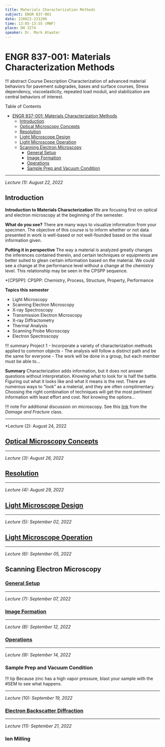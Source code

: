 ```yaml
---
title: Materials Characterization Methods
subject: ENGR 837-001
date: 220822-221206
time: 13:05-13:55 (MWF)
place: DH 3274
speaker: Dr. Mark Atwater
---
```

# ENGR 837-001: Materials Characterization Methods
!!! abstract Course Description
    Characterization of advanced material behaviors for pavement subgrades, bases and surface courses, Stress dependency, viscoelasticity, repeated load moduli, and stabilization are central behaviors of interest.

Table of Contents
- [ENGR 837-001: Materials Characterization Methods](#engr-837-001-materials-characterization-methods)
  - [Introduction](#introduction)
  - [Optical Microscopy Concepts](#optical-microscopy-concepts)
  - [Resolution](#resolution)
  - [Light Microscope Design](#light-microscope-design)
  - [Light Microscope Operation](#light-microscope-operation)
  - [Scanning Electron Microscopy](#scanning-electron-microscopy)
    - [General Setup](#general-setup)
    - [Image Formation](#image-formation)
    - [Operations](#operations)
    - [Sample Prep and Vacuum Condition](#sample-prep-and-vacuum-condition)


---


*Lecture (1): August 22, 2022*
## Introduction
**Introduction to Materials Characterization**
We are focusing first on optical and electron microscopy at the beginning of the semester.

**What do you see?**
There are many ways to visualize information from your specimen.
The objective of this course is to inform whether or not data presented in work is well-based or not well-founded based on the visual information given.

**Putting it in perspective**
The way a material is analyzed greatly changes the inferences contained therein, and certain techniques or equipments are better suited to glean certain information based on the material.
We could see a change at the performance level without a change at the chemistry level.
This relationship may be seen in the CPSPP sequence.

*[CPSPP]: CPSPP: Chemistry, Process, Structure, Property, Performance

**Topics this semester**
- Light Microscopy
- Scanning Electron Microscopy
- X-ray Spectroscopy
- Transmission Electron Microscopy
- X-ray Diffractometry
- Thermal Analysis
- Scanning Probe Microscopy
- Electron Spectroscopy

!!! summary Project 1
    - Incorporate a variety of characterization methods applied to common objects
    - The analysis will follow a distinct path and be the same for everyone
    - The work will be done in a group, but each member must be able to…

**Summary**
Characterization adds information, but it does not answer questions without interpretation.
Knowing what to look for is half the battle.
Figuring out what it looks like and what it means is the rest.
There are numerous ways to “look” as a material, and they are often complimentary.
Choosing the right combination of techniques will get the most pertinent information with least effort and cost.
Not knowing the options…

!!! note For additional discussion on microscopy.
    See this [link](engr-743-001-damage-and-fracture/lesson-3-microscopy.md) from the *Damage and Fracture* class.


---


*Lecture (2): August 24, 2022
## [Optical Microscopy Concepts](engr-837-001-materials-characterization-methods/optical-microscopy-concepts.md)


---


*Lecture (3): August 26, 2022*
## [Resolution](engr-837-001-materials-characterization-methods/resolution.md)


---


*Lecture (4): August 29, 2022*
## [Light Microscope Design](engr-837-001-materials-characterization-methods/light-microscope-design.md)


---


*Lecture (5): September 02, 2022*
## [Light Microscope Operation](engr-837-001-materials-characterization-methods/light-microscope-operation.md)


---


*Lecture (6): September 05, 2022*
## Scanning Electron Microscopy
### [General Setup](engr-837-001-materials-characterization-methods/general-setup.md)


---


*Lecture (7): September 07, 2022*
### [Image Formation](engr-837-001-materials-characterization-methods/image-formation.md)


---


*Lecture (8): September 12, 2022*
### [Operations](engr-837-001-materials-characterization-methods/operations.md)


---


*Lecture (9): September 14, 2022*
### Sample Prep and Vacuum Condition
!!! tip
    Because zinc has a high vapor pressure, blast your sample with the #SEM to see what happens.


---


*Lecture (10): September 19, 2022*
### [Electron Backscatter Diffraction](engr-837-001-materials-characterization-methods/electron-backscatter-diffraction.md)


---


*Lecture (11): September 21, 2022*
### Ion Milling

